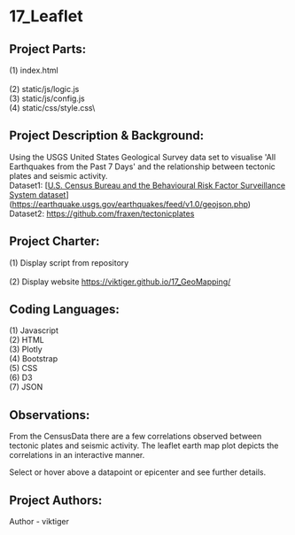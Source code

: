 # 17_Leaflet

## **Project Parts:**
(1) index.html\
\
(2) static/js/logic.js\
(3) static/js/config.js\
(4) static/css/style.css\

## **Project Description & Background:**
Using the USGS United States Geological Survey data set to visualise 'All Earthquakes from the Past 7 Days' and the relationship between tectonic plates and seismic activity.
\
Dataset1: [[U.S. Census Bureau and the Behavioural Risk Factor Surveillance System dataset](https://factfinder.census.gov/faces/nav/jsf/pages/searchresults.xhtml)](https://earthquake.usgs.gov/earthquakes/feed/v1.0/geojson.php)
\
Dataset2: https://github.com/fraxen/tectonicplates

## **Project Charter:**
(1) Display script from repository\
\
(2) Display website https://viktiger.github.io/17_GeoMapping/

## **Coding Languages:**
(1) Javascript\
(2) HTML\
(3) Plotly\
(4) Bootstrap\
(5) CSS\
(6) D3\
(7) JSON

## **Observations:**
From the CensusData there are a few correlations observed between tectonic plates and seismic activity. The leaflet earth map plot depicts the correlations in an interactive manner.

Select or hover above a datapoint or epicenter and see further details.

## **Project Authors:**
Author - viktiger
